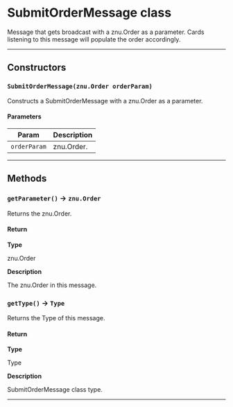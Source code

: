 # SubmitOrderMessage class

Message that gets broadcast with a znu.Order as a parameter. Cards listening to this message will populate the order accordingly.

---
## Constructors
### `SubmitOrderMessage(znu.Order orderParam)`

Constructs a SubmitOrderMessage with a znu.Order as a parameter.
#### Parameters
|Param|Description|
|-----|-----------|
|`orderParam` |  znu.Order. |

---
## Methods
### `getParameter()` → `znu.Order`

Returns the znu.Order.

#### Return

**Type**

znu.Order

**Description**

The znu.Order in this message.

### `getType()` → `Type`

Returns the Type of this message.

#### Return

**Type**

Type

**Description**

SubmitOrderMessage class type.

---
